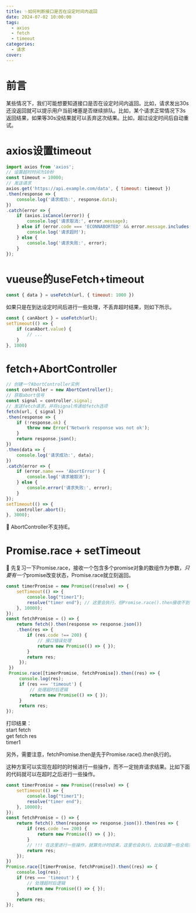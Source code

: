 ```yaml
---
title: ✨如何判断接口是否在设定时间内返回
date: 2024-07-02 10:00:00
tags:
  - axios
  - fetch
  - timeout
categories:
  - 请求
cover: 
---
```

# 前言

某些情况下，我们可能想要知道接口是否在设定时间内返回。比如，请求发出30s还没返回就可以提示用户当前堵塞是否继续排队。比如，某个请求正常情况下3s返回结果，如果等30s没结果就可以丢弃这次结果。比如，超过设定时间后自动重试。

# axios设置timeout
```js
import axios from 'axios'; 
// 设置超时时间为10秒 
const timeout = 10000; 
// 发送请求 
axios.get('https://api.example.com/data', { timeout: timeout }) 
.then(response => { 
    console.log('请求成功:', response.data); 
}) 
.catch(error => { 
    if (axios.isCancel(error)) { 
        console.log('请求取消:', error.message); 
    } else if (error.code === 'ECONNABORTED' && error.message.includes('timeout')) {
        console.log('请求超时'); 
    } else { 
        console.log('请求失败:', error); 
    } 
});
```
# vueuse的useFetch+timeout
```js
const { data } = useFetch(url, { timeout: 1000 })
```
如果只是在到达设定时间后进行一些处理，不丢弃超时结果，则如下所示。
```js
const { canAbort } = useFetch(url); 
setTimeout(() => { 
    if (canAbort.value) { 
        // ... 
    } 
}, 1000)
```
# fetch+AbortController
```js
// 创建一个AbortController实例 
const controller = new AbortController(); 
// 获取abort信号 
const signal = controller.signal; 
// 发送fetch请求，并将signal传递给fetch选项 
fetch(url, { signal }) 
.then(response => { 
    if (!response.ok) { 
        throw new Error('Network response was not ok'); 
    } 
    return response.json(); 
}) 
.then(data => { 
    console.log('请求成功:', data); 
}) 
.catch(error => { 
    if (error.name === 'AbortError') { 
        console.log('请求被取消'); 
    } else { 
        console.error('请求失败:', error); 
    } 
}); 
setTimeout(() => { 
    controller.abort(); 
}, 3000);
```
🍉 AbortController不支持IE。

# Promise.race + setTimeout

🍇 先复习一下Promise.race，接收一个包含多个promise对象的数组作为参数，*只要有一个*promise改变状态，Promise.race就立刻返回。
```js
const timerPromise = new Promise((resolve) => { 
    setTimeout(() => { 
        console.log("timer1"); 
        resolve("timer end"); // 这里会执行，但Promise.race().then接收不到 
    }, 10000); 
}); 
const fetchPromise = () => { 
    return fetch().then(response => response.json())
    .then(res => { 
        if (res.code !== 200) { 
            // 接口错误处理 
            return new Promise(() => { }); 
        } 
        return res; 
     }); 
 }) 
 Promise.race([timerPromise, fetchPromise]).then((res) => { 
     console.log(res); 
     if (res === 'timeout') { 
         // 处理超时后逻辑 
         return new Promise(() => { }); 
     } 
     return res; 
});
```
打印结果：  
start fetch  
get fetch res   
timer1

另外，需要注意，fetchPromise.then是先于Promise.race().then执行的。

这种方案可以实现在超时的时候进行一些操作，而不一定抛弃请求结果。比如下面的代码就可以在超时之后进行一些操作。
```js
const timerPromise = new Promise((resolve) => { 
    setTimeout(() => { 
        console.log("timer1"); 
        resolve("timer end"); 
    }, 10000); 
}); 
const fetchPromise = () => { 
    return fetch().then(response => response.json()).then(res => { 
        if (res.code !== 200) { 
            return new Promise(() => { }); 
        } 
        // !!! 在这里进行一些操作，就算先计时结束，这里也会执行。比如设置一些全局变量等。                     console.log('after timeout'); 
        return res; 
    }); 
}) 
Promise.race([timerPromise, fetchPromise]).then((res) => { 
    console.log(res); 
    if (res === 'timeout') { 
        // 处理超时后逻辑 
        return new Promise(() => { }); 
    } 
    return res; 
});
```